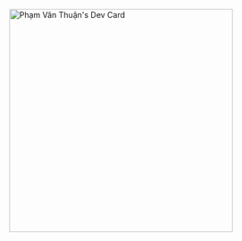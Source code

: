 <a href="https://app.daily.dev/ginn"><img src="https://api.daily.dev/devcards/2d0522d6e10542f39149d3ed8cb41543.png?r=sr3" width="400" alt="Phạm Văn Thuận's Dev Card"/></a>
